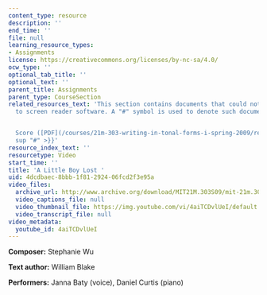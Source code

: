 ```yaml
---
content_type: resource
description: ''
end_time: ''
file: null
learning_resource_types:
- Assignments
license: https://creativecommons.org/licenses/by-nc-sa/4.0/
ocw_type: ''
optional_tab_title: ''
optional_text: ''
parent_title: Assignments
parent_type: CourseSection
related_resources_text: 'This section contains documents that could not be made accessible
  to screen reader software. A "#" symbol is used to denote such documents.


  Score ([PDF](/courses/21m-303-writing-in-tonal-forms-i-spring-2009/resources/mit21m_303s09_assn09_comp02_wu)){{<
  sup "#" >}}'
resource_index_text: ''
resourcetype: Video
start_time: ''
title: 'A Little Boy Lost '
uid: 4dcdbaec-8bbb-1f81-2924-06fcd2f3e95a
video_files:
  archive_url: http://www.archive.org/download/MIT21M.303S09/mit-21m.303-s09-song1_300k.mp4
  video_captions_file: null
  video_thumbnail_file: https://img.youtube.com/vi/4aiTCDvlUeI/default.jpg
  video_transcript_file: null
video_metadata:
  youtube_id: 4aiTCDvlUeI
---
```


**Composer:** Stephanie Wu

**Text author:** William Blake

**Performers:** Janna Baty (voice), Daniel Curtis (piano)

